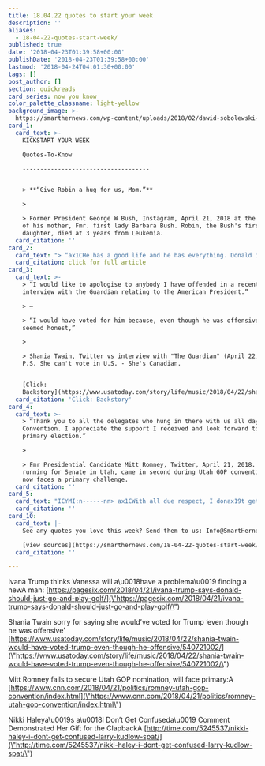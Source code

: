 ```yaml
---
title: 18.04.22 quotes to start your week
description: ''
aliases:
  - 18-04-22-quotes-start-week/
published: true
date: '2018-04-23T01:39:58+00:00'
publishDate: '2018-04-23T01:39:58+00:00'
lastmod: '2018-04-24T04:01:30+00:00'
tags: []
post_author: []
section: quickreads
card_series: now you know
color_palette_classname: light-yellow
background_image: >-
  https://smarthernews.com/wp-content/uploads/2018/02/dawid-sobolewski-271380-360x360.jpg
card_1:
  card_text: >-
    KICKSTART YOUR WEEK  

    Quotes-To-Know

    ------------------------------------


    > **“Give Robin a hug for us, Mom.”**

    > 

    > Former President George W Bush, Instagram, April 21, 2018 at the funeral
    of his mother, Fmr. first lady Barbara Bush. Robin, the Bush's first
    daughter, died at 3 years from Leukemia.
  card_citation: ''
card_2:
  card_text: "> “ax1CHe has a good life and he has everything. Donald is going to be 74, 73 for the next [election] and maybe he should just go and play golf and enjoy his fortune.ax1Dn> n> Ivana Trump, Pres. Trump's ex-wife, interview with "Page Six", April 21, 2018. She also discusses her ex-husband not "taking nonsense from anybody".nn[click for full article](https://pagesix.com/2018/04/21/ivana-trump-says-donald-should-just-go-and-play-golf/)"
  card_citation: click for full article
card_3:
  card_text: >-
    > “I would like to apologise to anybody I have offended in a recent
    interview with the Guardian relating to the American President.”  

    > –  

    > “I would have voted for him because, even though he was offensive, he
    seemed honest,”

    > 

    > Shania Twain, Twitter vs interview with "The Guardian" (April 22, 2018).
    P.S. She can't vote in U.S. - She's Canadian.


    [Click:
    Backstory](https://www.usatoday.com/story/life/music/2018/04/22/shania-twain-would-have-voted-trump-even-though-he-offensive/540721002/)
  card_citation: 'Click: Backstory'
card_4:
  card_text: >-
    > “Thank you to all the delegates who hung in there with us all day at the
    Convention. I appreciate the support I received and look forward to the
    primary election.”

    > 

    > Fmr Presidential Candidate Mitt Romney, Twitter, April 21, 2018. Romney,
    running for Senate in Utah, came in second during Utah GOP convention and
    now faces a primary challenge.
  card_citation: ''
card_5:
  card_text: "ICYMI:n------nn> ax1CWith all due respect, I donax19t get confused.ax1Dn> n> UN Amb, Nikki Haley, Fox News, April 17, 2018 responding to WH Econ Advisor who said she may have been momentarily confused when speaking about a new round Russian sanctions (that never happened). Something to watch for this week: Any further U.S. action vs. Russia regarding Syria."
  card_citation: ''
card_10:
  card_text: |-
    See any quotes you love this week? Send them to us: Info@SmartHernews.com

    [view sources](https://smarthernews.com/18-04-22-quotes-start-week/)
  card_citation: ''

---
```

Ivana Trump thinks Vanessa will a\\u0018have a problema\\u0019 finding a newA man: [https://pagesix.com/2018/04/21/ivana-trump-says-donald-should-just-go-and-play-golf/](\"https://pagesix.com/2018/04/21/ivana-trump-says-donald-should-just-go-and-play-golf/\")

Shania Twain sorry for saying she would’ve voted for Trump ‘even though he was offensive’ [https://www.usatoday.com/story/life/music/2018/04/22/shania-twain-would-have-voted-trump-even-though-he-offensive/540721002/](\"https://www.usatoday.com/story/life/music/2018/04/22/shania-twain-would-have-voted-trump-even-though-he-offensive/540721002/\")

Mitt Romney fails to secure Utah GOP nomination, will face primary:A [https://www.cnn.com/2018/04/21/politics/romney-utah-gop-convention/index.html](\"https://www.cnn.com/2018/04/21/politics/romney-utah-gop-convention/index.html\")

Nikki Haleya\\u0019s a\\u0018I Don’t Get Confuseda\\u0019 Comment Demonstrated Her Gift for the ClapbackA [http://time.com/5245537/nikki-haley-i-dont-get-confused-larry-kudlow-spat/](\"http://time.com/5245537/nikki-haley-i-dont-get-confused-larry-kudlow-spat/\")